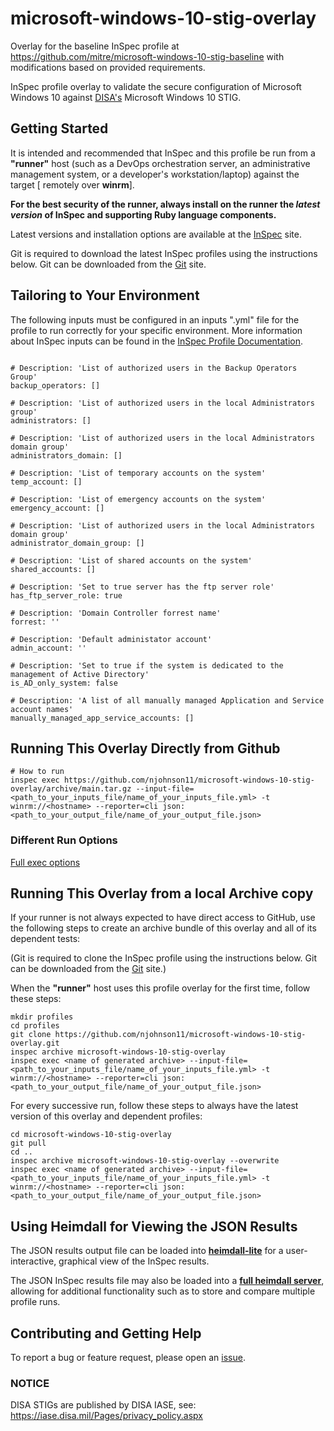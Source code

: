 # microsoft-windows-10-stig-overlay

Overlay for the baseline InSpec profile at https://github.com/mitre/microsoft-windows-10-stig-baseline with modifications based on provided requirements.

InSpec profile overlay to validate the secure configuration of Microsoft Windows 10 against [DISA's](https://iase.disa.mil/stigs/Pages/index.aspx) Microsoft Windows 10 STIG.

## Getting Started  
It is intended and recommended that InSpec and this profile be run from a __"runner"__ host (such as a DevOps orchestration server, an administrative management system, or a developer's workstation/laptop) against the target [ remotely over __winrm__].
    
__For the best security of the runner, always install on the runner the _latest version_ of InSpec and supporting Ruby language components.__ 

Latest versions and installation options are available at the [InSpec](http://inspec.io/) site.

Git is required to download the latest InSpec profiles using the instructions below. Git can be downloaded from the [Git](https://git-scm.com/book/en/v2/Getting-Started-Installing-Git) site. 

## Tailoring to Your Environment
The following inputs must be configured in an inputs ".yml" file for the profile to run correctly for your specific environment. More information about InSpec inputs can be found in the [InSpec Profile Documentation](https://www.inspec.io/docs/reference/profiles/).

```

# Description: 'List of authorized users in the Backup Operators Group'
backup_operators: []

# Description: 'List of authorized users in the local Administrators group'
administrators: []

# Description: 'List of authorized users in the local Administrators domain group'
administrators_domain: []

# Description: 'List of temporary accounts on the system'
temp_account: []

# Description: 'List of emergency accounts on the system'
emergency_account: []

# Description: 'List of authorized users in the local Administrators domain group'
administrator_domain_group: []

# Description: 'List of shared accounts on the system'
shared_accounts: []

# Description: 'Set to true server has the ftp server role'
has_ftp_server_role: true

# Description: 'Domain Controller forrest name'
forrest: ''

# Description: 'Default administator account'
admin_account: ''

# Description: 'Set to true if the system is dedicated to the management of Active Directory'
is_AD_only_system: false

# Description: 'A list of all manually managed Application and Service account names'
manually_managed_app_service_accounts: []

```

## Running This Overlay Directly from Github

```
# How to run
inspec exec https://github.com/njohnson11/microsoft-windows-10-stig-overlay/archive/main.tar.gz --input-file=<path_to_your_inputs_file/name_of_your_inputs_file.yml> -t winrm://<hostname> --reporter=cli json:<path_to_your_output_file/name_of_your_output_file.json>
```

### Different Run Options

  [Full exec options](https://docs.chef.io/inspec/cli/#options-3)

## Running This Overlay from a local Archive copy 

If your runner is not always expected to have direct access to GitHub, use the following steps to create an archive bundle of this overlay and all of its dependent tests:

(Git is required to clone the InSpec profile using the instructions below. Git can be downloaded from the [Git](https://git-scm.com/book/en/v2/Getting-Started-Installing-Git) site.)

When the __"runner"__ host uses this profile overlay for the first time, follow these steps: 

```
mkdir profiles
cd profiles
git clone https://github.com/njohnson11/microsoft-windows-10-stig-overlay.git
inspec archive microsoft-windows-10-stig-overlay
inspec exec <name of generated archive> --input-file=<path_to_your_inputs_file/name_of_your_inputs_file.yml> -t winrm://<hostname> --reporter=cli json:<path_to_your_output_file/name_of_your_output_file.json>
```
For every successive run, follow these steps to always have the latest version of this overlay and dependent profiles:

```
cd microsoft-windows-10-stig-overlay
git pull
cd ..
inspec archive microsoft-windows-10-stig-overlay --overwrite
inspec exec <name of generated archive> --input-file=<path_to_your_inputs_file/name_of_your_inputs_file.yml> -t winrm://<hostname> --reporter=cli json:<path_to_your_output_file/name_of_your_output_file.json>
```

## Using Heimdall for Viewing the JSON Results

The JSON results output file can be loaded into __[heimdall-lite](https://heimdall-lite.mitre.org/)__ for a user-interactive, graphical view of the InSpec results. 

The JSON InSpec results file may also be loaded into a __[full heimdall server](https://github.com/mitre/heimdall)__, allowing for additional functionality such as to store and compare multiple profile runs.

## Contributing and Getting Help
To report a bug or feature request, please open an [issue](https://github.com/njohnson11/microsoft-windows-10-stig-overlay/issues/new).

### NOTICE 

DISA STIGs are published by DISA IASE, see: https://iase.disa.mil/Pages/privacy_policy.aspx
